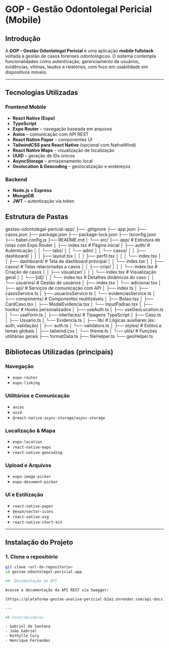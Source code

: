 # GOP - Gestão Odontolegal Pericial (Mobile)

## Introdução  
A **GOP - Gestão Odontolegal Pericial** é uma aplicação **mobile fullstack** voltada à gestão de casos forenses odontológicos. O sistema contempla funcionalidades como autenticação, gerenciamento de usuários, evidências, vítimas, laudos e relatórios, com foco em usabilidade em dispositivos móveis.

---

## Tecnologias Utilizadas

### Frontend Mobile

- **React Native (Expo)**
- **TypeScript**
- **Expo Router** – navegação baseada em arquivos
- **Axios** – comunicação com API REST
- **React Native Paper** – componentes UI
- **TailwindCSS para React Native** (opcional com NativeWind)
- **React Native Maps** – visualização de localização
- **UUID** – geração de IDs únicos
- **AsyncStorage** – armazenamento local
- **Geolocation & Geocoding** – geolocalização e endereços

### Backend

- **Node.js + Express**
- **MongoDB**
- **JWT** – autenticação via token

## Estrutura de Pastas

gestao-odontolegal-pericial-app/
├── .gitignore
├── app.json
├── casos.json
├── package.json
├── package-lock.json
├── tsconfig.json
├── babel.config.js
├── README.md
│
└── src/
    ├── app/                                 # Estrutura de rotas com Expo Router
    │   ├── index.tsx                        # Página inicial
    │   ├── auth/                            # Autenticação
    │   │   └── tabs/
    │   │       └── adm/
    │   │           └── casos/
    │   │               ├── dashboard/
    │   │               │   ├── layout.tsx
    │   │               │   ├── perfil.tsx
    │   │               │   └── index.tsx
    │
    │   ├── dashboard/                       # Tela de dashboard principal
    │   │   └── index.tsx
    │
    │   ├── casos/                           # Telas relacionadas a casos
    │   │   ├── criar/
    │   │   │   └── index.tsx                # Criação de casos
    │   │   ├── visualizar/
    │   │   │   └── index.tsx                # Visualização geral
    │   │   └── [id]/
    │   │       └── index.tsx                # Detalhes dinâmicos do caso
    │
    │   └── usuarios/                        # Gestão de usuários
    │       ├── index.tsx
    │       └── adicionar.tsx
    │
    ├── api/                                 # Serviços de comunicação com API
    │   ├── index.ts
    │   ├── casosService.ts
    │   ├── usuariosService.ts
    │   └── evidenciasService.ts
    │
    ├── components/                          # Componentes reutilizáveis
    │   ├── Botao.tsx
    │   ├── CardCaso.tsx
    │   ├── ModalEvidencia.tsx
    │   └── InputPadrao.tsx
    │
    ├── hooks/                               # Hooks personalizados
    │   ├── useAuth.ts
    │   ├── useGeoLocation.ts
    │   └── useForm.ts
    │
    ├── interfaces/                          # Tipagens TypeScript
    │   ├── Caso.ts
    │   ├── Usuario.ts
    │   └── Evidencia.ts
    │
    ├── lib/                                 # Lógicas auxiliares (ex: auth, validação)
    │   ├── auth.ts
    │   └── validators.ts
    │
    ├── styles/                              # Estilos e temas globais
    │   ├── tailwind.css
    │   └── theme.ts
    │
    └── utils/                               # Funções utilitárias gerais
        ├── formatData.ts
        ├── fileHelper.ts
        └── geoHelper.ts


## Bibliotecas Utilizadas (principais)

### Navegação
- `expo-router`
- `expo-linking`

### Utilitários e Comunicação
- `axios`
- `uuid`
- `@react-native-async-storage/async-storage`

### Localização & Mapa
- `expo-location`
- `react-native-maps`
- `react-native-geocoding`

### Upload e Arquivos
- `expo-image-picker`
- `expo-document-picker`

### UI e Estilização
- `react-native-paper`
- `@expo/vector-icons`
- `react-native-svg`
- `react-native-chart-kit`

---

## Instalação do Projeto

### 1. Clone o repositório

```bash
git clone <url-do-repositorio>
cd gestao-odontolegal-pericial-app

##  Documentação da API

Acesse a documentação da API REST via Swagger:

[https://plataforma-gestao-analise-pericial-b2a1.onrender.com/api-docs](https://plataforma-gestao-analise-pericial-b2a1.onrender.com/api-docs)

---

## Contribuidores

- Gabriel de Santana  
- João Gabriel
- Kethylle Cury  
- Henrique Fernandes  


